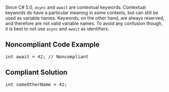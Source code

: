 Since C# 5.0, `async` and `await` are contextual keywords. Contextual keywords do have a particular meaning in some contexts,
but can still be used as variable names. Keywords, on the other hand, are always reserved, and therefore are not valid variable names. To avoid any
confusion though, it is best to not use `async` and `await` as identifiers.

## Noncompliant Code Example

<pre>
int await = 42; // Noncompliant
</pre>

## Compliant Solution

<pre>
int someOtherName = 42;
</pre>